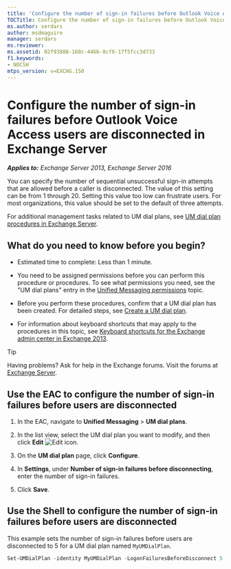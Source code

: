 ```yaml
---
title: 'Configure the number of sign-in failures before Outlook Voice Access users are disconnected: Exchange 2013 Help'
TOCTitle: Configure the number of sign-in failures before Outlook Voice Access users are disconnected
ms.author: serdars
author: msdmaguire
manager: serdars
ms.reviewer:
ms.assetid: 02f93888-168c-44bb-8cf6-17f5fcc3d733
f1.keywords:
- NOCSH
mtps_version: v=EXCHG.150
---
```


# Configure the number of sign-in failures before Outlook Voice Access users are disconnected in Exchange Server

_**Applies to:** Exchange Server 2013, Exchange Server 2016_

You can specify the number of sequential unsuccessful sign-in attempts that are allowed before a caller is disconnected. The value of this setting can be from 1 through 20. Setting this value too low can frustrate users. For most organizations, this value should be set to the default of three attempts.

For additional management tasks related to UM dial plans, see [UM dial plan procedures in Exchange Server](um-dial-plan-procedures-exchange-2013-help.md).

## What do you need to know before you begin?

- Estimated time to complete: Less than 1 minute.

- You need to be assigned permissions before you can perform this procedure or procedures. To see what permissions you need, see the "UM dial plans" entry in the [Unified Messaging permissions](unified-messaging-permissions-exchange-2013-help.md) topic.

- Before you perform these procedures, confirm that a UM dial plan has been created. For detailed steps, see [Create a UM dial plan](create-um-dial-plan-exchange-2013-help.md).

- For information about keyboard shortcuts that may apply to the procedures in this topic, see [Keyboard shortcuts for the Exchange admin center in Exchange 2013](keyboard-shortcuts-in-the-exchange-admin-center-2013-help.md).

> [!TIP]
> Having problems? Ask for help in the Exchange forums. Visit the forums at [Exchange Server](https://social.technet.microsoft.com/forums/office/home?category=exchangeserver).

## Use the EAC to configure the number of sign-in failures before users are disconnected

1. In the EAC, navigate to **Unified Messaging** \> **UM dial plans**.

2. In the list view, select the UM dial plan you want to modify, and then click **Edit** ![Edit icon](images/ITPro_EAC_EditIcon.gif).

3. On the **UM dial plan** page, click **Configure**.

4. In **Settings**, under **Number of sign-in failures before disconnecting**, enter the number of sign-in failures.

5. Click **Save**.

## Use the Shell to configure the number of sign-in failures before users are disconnected

This example sets the number of sign-in failures before users are disconnected to 5 for a UM dial plan named `MyUMDialPlan`.

```powershell
Set-UMDialPlan -identity MyUMDialPlan -LogonFailuresBeforeDisconnect 5
```

